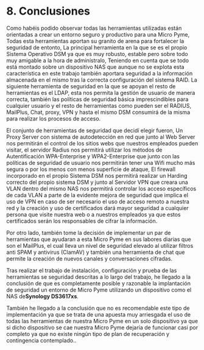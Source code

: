 # 8. Conclusiones 

Como habéis podido observar todas las herramientas utilizadas están orientadas a crear un entorno seguro y productivo para una Micro Pyme, Todas esta herramientas aportan su granito de arena para fortalecer la seguridad de entonto, La principal herramienta en la que se es el propio Sistema Operativo DSM ya que es muy robusto, estable pero sobre todo muy amigable a la hora de adminístralo, Teniendo en cuenta que se todo está montado sobre un dispositivo NAS que aunque no se explota esta característica en este trabajo también aportara seguridad a la información almacenada en el mismo tras la correcta configuración del sistema RAID. La siguiente herramienta de seguridad en la que se apoyan el resto de herramientas es el LDAP, esta nos permita la gestión de usuario de manera correcta, también las políticas de seguridad básica imprescindibles para cualquier usuario y el resto de herramientas como pueden ser el RADIUS, MailPlus, Chat, proxy, VPN y hasta el mismo DSM consumirá de la misma para realizar los procesos de acceso.

El conjunto de herramientas de seguridad que decidí elegir fueron, Un Proxy Server con sistema de autodetección en red que junto al Web Server nos permitirán el control de los sitios webs que nuestros empleados pueden visitar, el servidor Radius nos permitirá utilizar los métodos de Autentificación WPA-Enterprise y WPA2-Enterprise que junto con las políticas de seguridad de usuario nos permitirán tener una Wifi mucho más segura o por los menos con menos superficie de ataque, El firewall incorporado en el propio Sistema DSM nos permitirá realizar un Harding correcto del propio sistema DSM y junto al Servidor VPN que creara una VLAN dentro del mismo NAS nos permitirá controlar los acceso específicos de cada VLAN a parte de la evidente mejora de seguridad que implica el uso de VPN en caso de ser necesario el uso de acceso remoto a nuestra red y la creación y uso de certificados dará mayor seguridad a cualquier persona que visite nuestra web o a nuestros empleados ya que estos certificados serán los responsables de cifrar la información.


Por otro lado, también tome la decisión de implementar un par de herramientas que ayudaran a esta Micro Pyme en sus labores diarias que son el MailPlus, el cual lleva un nivel de seguridad elevado al utilizar filtros anti SPAM y antivirus (ClamAV) y también una herramienta de chat que permite la creación de nuevos canales y conversaciones cifradas.


Tras realizar el trabajo de instalación, configuración y prueba de las herramientas se seguridad descritas a lo largo del trabajo, he llegado a la conclusión de que es completamente posible y razonable la implantación de seguridad un entorno de Micro Pyme utilizando un dispositivo como el NAS de**Synology DS3617xs**. 

También he llegado a la conclusión que no es recomendable este tipo de implementación ya que se trata de una apuesta muy arriesgada el uso de todas las herramientas de nuestra Micro Pyme en un solo dispositivo ya que si dicho dispositivo se cae nuestra Micro Pyme dejaría de funcionar casi por completo ya que no existe ningún tipo de plan de recuperación y contingencia contemplado..


